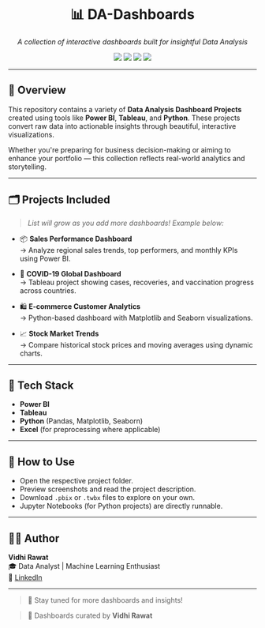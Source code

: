 <h1 align="center">📊 DA-Dashboards</h1>
<p align="center">
  <em>A collection of interactive dashboards built for insightful Data Analysis</em>
</p>

<p align="center">
  <img src="https://img.shields.io/badge/PowerBI-Reports-blueviolet?style=for-the-badge" />
  <img src="https://img.shields.io/badge/Tableau-Dashboards-orange?style=for-the-badge" />
  <img src="https://img.shields.io/badge/Python-Pandas/Matplotlib-blue?style=for-the-badge" />
  <img src="https://img.shields.io/badge/Data--Driven-Insights-green?style=for-the-badge" />
</p>

---

## 📌 Overview

This repository contains a variety of **Data Analysis Dashboard Projects** created using tools like **Power BI**, **Tableau**, and **Python**. These projects convert raw data into actionable insights through beautiful, interactive visualizations.

Whether you're preparing for business decision-making or aiming to enhance your portfolio — this collection reflects real-world analytics and storytelling.

---

## 🗂️ Projects Included

> *List will grow as you add more dashboards! Example below:*

- 📦 **Sales Performance Dashboard**  
  → Analyze regional sales trends, top performers, and monthly KPIs using Power BI.

- 💉 **COVID-19 Global Dashboard**  
  → Tableau project showing cases, recoveries, and vaccination progress across countries.

- 🛍️ **E-commerce Customer Analytics**  
  → Python-based dashboard with Matplotlib and Seaborn visualizations.

- 📈 **Stock Market Trends**  
  → Compare historical stock prices and moving averages using dynamic charts.

---

## 🧠 Tech Stack

- **Power BI**
- **Tableau**
- **Python** (Pandas, Matplotlib, Seaborn)
- **Excel** (for preprocessing where applicable)

---

## 🚀 How to Use

- Open the respective project folder.
- Preview screenshots and read the project description.
- Download `.pbix` or `.twbx` files to explore on your own.
- Jupyter Notebooks (for Python projects) are directly runnable.

---

## 🧑‍💻 Author

**Vidhi Rawat**  
🎓 Data Analyst | Machine Learning Enthusiast  
🔗 [LinkedIn](https://www.linkedin.com/in/vidhi-rawat-8a795928b/)

---

> 📌 Stay tuned for more dashboards and insights!

> 📝 Dashboards curated by **Vidhi Rawat**
